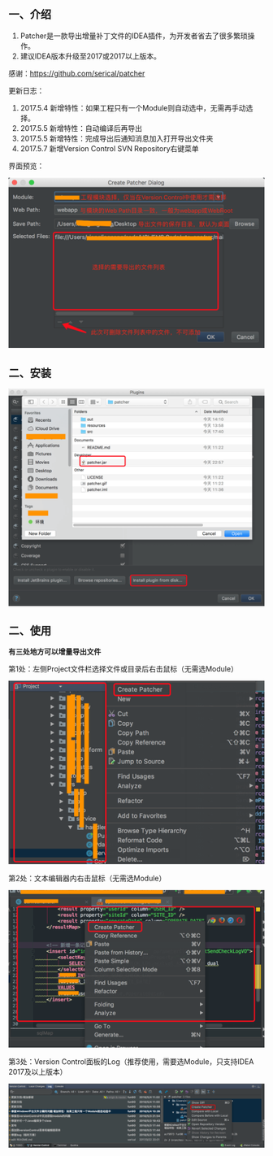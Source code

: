 ## 一、介绍

1. Patcher是一款导出增量补丁文件的IDEA插件，为开发者省去了很多繁琐操作。
2. 建议IDEA版本升级至2017或2017以上版本。

感谢：https://github.com/serical/patcher

更新日志：

1. 2017.5.4 新增特性：如果工程只有一个Module则自动选中，无需再手动选择。
2. 2017.5.5 新增特性：自动编译后再导出
3. 2017.5.5 新增特性：完成导出后通知消息加入打开导出文件夹
4. 2017.5.7 新增Version Control SVN Repository右键菜单

界面预览：

![img](doc/1.png)

## 二、安装

![img](doc/2.png)

## 二、使用

**有三处地方可以增量导出文件**

第1处：左侧Project文件栏选择文件或目录后右击鼠标（无需选Module）

![img](doc/3.png)

第2处：文本编辑器内右击鼠标（无需选Module）

![img](doc/4.png)

第3处：Version Control面板的Log（推荐使用，需要选Module，只支持IDEA 2017及以上版本）

![img](doc/5.png)